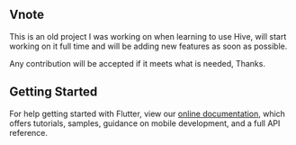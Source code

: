 ## Vnote

<p>This is an old project I was working on when learning to use Hive, will start working on it full time and will be adding new features as soon as possible.</p>

<p> Any contribution will be accepted if it meets what is needed, Thanks. </p>

## Getting Started
For help getting started with Flutter, view our
[online documentation](https://flutter.dev/docs), which offers tutorials,
samples, guidance on mobile development, and a full API reference.
